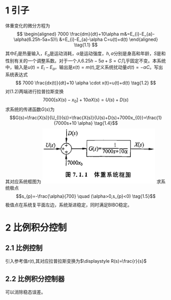 # 1 引子
体重变化的微分方程为
$$
\begin{aligned}
7000 \frac{dm}{dt}+10\alpha m&=E_{i}-E_{a}-\alpha(6.25h-5a+S)\\
&=E_{i}-E_{a}-\alpha C=u(t)+d(t)
\end{aligned}
\tag{1.1}
$$
其中$E_{i}$是热量输入，$E_{a}$是运动消耗，$\alpha$是运动强度，$h,a$分别是身高和年龄，$S$是和性别有关的一个调整系数。对于一个人$6.25h-5a+S=C$几乎固定不变。本系统中，输入是$u(t)=E_{i}-E_{a}$，输出是$x(t)=m(t)$,定义系统扰动量$d(t)=-\alpha C$。写出系统表达式
$$
7000 \frac{dx(t)}{dt}+10 \alpha \cdot x(t)=u(t)+d(t) \tag{1.2}
$$
对(1.2)两端进行拉普拉斯变换
$$7000[sX(s)-x_{0}]+10\alpha X(s)=U(s)+D(s)\tag{1.3}$$
求系统的传递函数$G(s)$为
$$G(s)=\frac{X(s)}{U_{I}(s)}=\frac{X(s)}{U(s)+D(s)+7000x_{0}}=\frac{1}{7000s+10 \alpha} \tag{1.4}$$
其对应系统框图为
![](../../img/Pasted%20image%2020230919165746.png)
求系统极点
$$s_{p}=-\frac{\alpha}{700} \quad (\alpha>0,s_{p}<0) \tag{1.5}$$
极值点在系统复平面左边，系统渐进稳定，同时满足BIBO稳定。

# 2 比例积分控制
## 2.1 比例控制
引入参考值$r(t)$,其对应拉普拉斯变换为$\displaystyle R(s)=\frac{r}{s}$
## 2.2 比例积分控制器
可以消除稳态误差。
